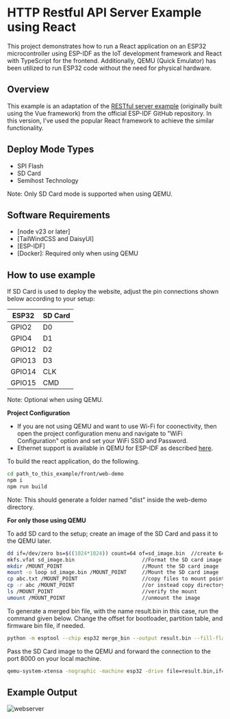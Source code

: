 # HTTP Restful API Server Example using React

This project demonstrates how to run a React application on an ESP32 microcontroller using ESP-IDF as the IoT development framework and React with TypeScript for the frontend. Additionally, QEMU (Quick Emulator) has been utilized to run ESP32 code without the need for physical hardware.

## Overview

This example is an adaptation of the [RESTful server example][restful-server] (originally built using the Vue framework) from the official ESP-IDF GitHub repository. In this version, I’ve used the popular React framework to achieve the similar functionality.

## Deploy Mode Types

- SPI Flash
- SD Card
- Semihost Technology

Note: Only SD Card mode is supported when using QEMU.

## Software Requirements

- [node v23 or later]
- [TailWindCSS and DaisyUI]
- [ESP-IDF]
- [Docker]: Required only when using QEMU

## How to use example

If SD Card is used to deploy the website, adjust the pin connections shown below according to your setup:

| ESP32  | SD Card |
| ------ | ------- |
| GPIO2  | D0      |
| GPIO4  | D1      |
| GPIO12 | D2      |
| GPIO13 | D3      |
| GPIO14 | CLK     |
| GPIO15 | CMD     |

Note: Optional when using QEMU.

**Project Configuration**

- If you are not using QEMU and want to use Wi-Fi for coonectivity, then open the project configuration menu and navigate to "WiFi Configuration" option and set your WiFi SSID and Password.
- Ethernet support is available in QEMU for ESP-IDF as described [here][openeth].

To build the react application, do the following.

```sh
cd path_to_this_example/front/web-demo
npm i
npm run build
```

Note: This should generate a folder named "dist" inside the web-demo directory.

**For only those using QEMU**

To add SD card to the setup; create an image of the SD Card and pass it to the QEMU later.

```sh
dd if=/dev/zero bs=$((1024*1024)) count=64 of=sd_image.bin  //create 64MB raw image file
mkfs.vfat sd_image.bin	                    //Format the SD card image
mkdir /MOUNT_POINT 		                    //Mount the SD card image
mount -o loop sd_image.bin /MOUNT_POINT     //Mount the SD card image
cp abc.txt /MOUNT_POINT	                    //copy files to mount point
cp -r abc /MOUNT_POINT		                //or instead copy directory
ls /MOUNT_POINT		                        //verify the mount
umount /MOUNT_POINT		                    //unmount the image
```

To generate a merged bin file, with the name result.bin in this case, run the command given below. Change the offset for bootloader, partition table, and firmware bin file, if needed.

```sh
python -m esptool --chip esp32 merge_bin --output result.bin --fill-flash-size 4MB 0x1000 build/bootloader/bootloader.bin 0x8000 build/partition_table/partition-table.bin 0x10000 build/{YOUR_PROJECT_NAME}.bin --flash_mode dio --flash_freq 40m --flash_size 4MB
```

Pass the SD Card image to the QEMU and forward the connection to the port 8000 on your local machine.

```sh
qemu-system-xtensa -nographic -machine esp32 -drive file=result.bin,if=mtd,format=raw -nic user,model=open_eth,id=lo0,hostfwd=tcp:127.0.0.1:8000-:80 -drive file=sd_image.bin,if=sd,format=raw
```

## Example Output

![webserver](demo.gif)

[//]: # "These are reference links used in the body of this note and get stripped out when the markdown processor does its job. There is no need to format nicely because it shouldn't be seen. Thanks SO - http://stackoverflow.com/questions/4823468/store-comments-in-markdown-syntax"
[restful-server]: https://github.com/espressif/esp-idf/blob/master/examples/protocols/http_server/restful_server/README.md
[openeth]: https://github.com/espressif/esp-toolchain-docs/blob/main/qemu/esp32/README.md
